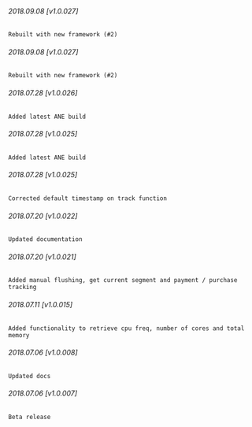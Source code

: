 

###### 2018.09.08 [v1.0.027]

```
Rebuilt with new framework (#2)
```


###### 2018.09.08 [v1.0.027]

```
Rebuilt with new framework (#2)
```


###### 2018.07.28 [v1.0.026]

```
Added latest ANE build
```


###### 2018.07.28 [v1.0.025]

```
Added latest ANE build
```


###### 2018.07.28 [v1.0.025]

```
Corrected default timestamp on track function
```


###### 2018.07.20 [v1.0.022]

```
Updated documentation
```


###### 2018.07.20 [v1.0.021]

```
Added manual flushing, get current segment and payment / purchase tracking
```


###### 2018.07.11 [v1.0.015]

```
Added functionality to retrieve cpu freq, number of cores and total memory
```


###### 2018.07.06 [v1.0.008]

```
Updated docs
```


###### 2018.07.06 [v1.0.007]

```
Beta release
```
